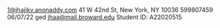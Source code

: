 1@jhajikv.anonaddy.com
41 W 42nd St, New York, NY 10036
599807459
06/07/22 ged
jhaa@mail.broward.edu 
Student ID: A22020515

